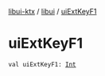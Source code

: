 [libui-ktx](../index.md) / [libui](index.md) / [uiExtKeyF1](./ui-ext-key-f1.md)

# uiExtKeyF1

`val uiExtKeyF1: `[`Int`](https://kotlinlang.org/api/latest/jvm/stdlib/kotlin/-int/index.html)